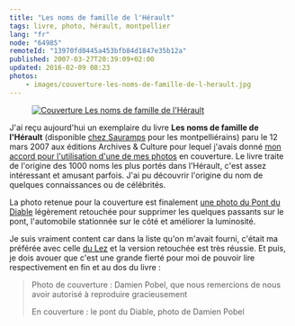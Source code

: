 ```yaml
---
title: "Les noms de famille de l'Hérault"
tags: livre, photo, hérault, montpellier
lang: "fr"
node: "64985"
remoteId: "13970fd0445a453bfb84d1847e35b12a"
published: 2007-03-27T20:39:09+02:00
updated: 2016-02-09 08:23
photos:
    - images/couverture-les-noms-de-famille-de-l-herault.jpg
---
```



<figure class="object-left"><a href="/images/couverture-les-noms-de-famille-de-l-herault.jpg"><img src="/images/220x/couverture-les-noms-de-famille-de-l-herault.jpg" alt="Couverture Les noms de famille de l'Hérault">
</a></figure>


J'ai reçu aujourd'hui un exemplaire du livre **Les noms de famille de
l'Hérault** (disponible [chez
Sauramps](http://www.sauramps.com/les-noms-de-famille-de-l-herault-739526.html)
pour les montpelliérains) paru le 12 mars 2007 aux éditions Archives &amp;
Culture pour lequel j'avais donné [mon accord pour l'utilisation d'une de mes
photos](/post/le-debut-de-la-celebrite) en couverture. Le livre traite de
l'origine des 1000 noms les plus portés dans l'Hérault, c'est assez intéressant
et amusant parfois. J'ai pu découvrir l'origine du nom de quelques connaissances
ou de célébrités.


La photo retenue pour la couverture est finalement [une photo du Pont du
Diable](http://photos.pwet.fr/villes-et-departements/herault-34/aniane/le-pont-du-diable/)
légèrement retouchée pour supprimer les quelques passants sur le pont,
l'automobile stationnée sur le côté et améliorer la luminosité.


Je suis vraiment content car dans la liste qu'on m'avait fourni, c'était ma
préférée avec celle [du
Lez](http://photos.pwet.fr/villes-et-departements/herault-34/prades-le-lez/le-lez-proche-de-sa-source/)
et la version retouchée est très réussie. Et puis, je dois avouer que c'est une
grande fierté pour moi de pouvoir lire respectivement en fin et au dos du livre
:

 <blockquote>

Photo de couverture&nbsp;: Damien Pobel, que nous remercions de nous avoir autorisé à reproduire gracieusement

En couverture&nbsp;: le pont du Diable, photo de Damien Pobel
</blockquote>
